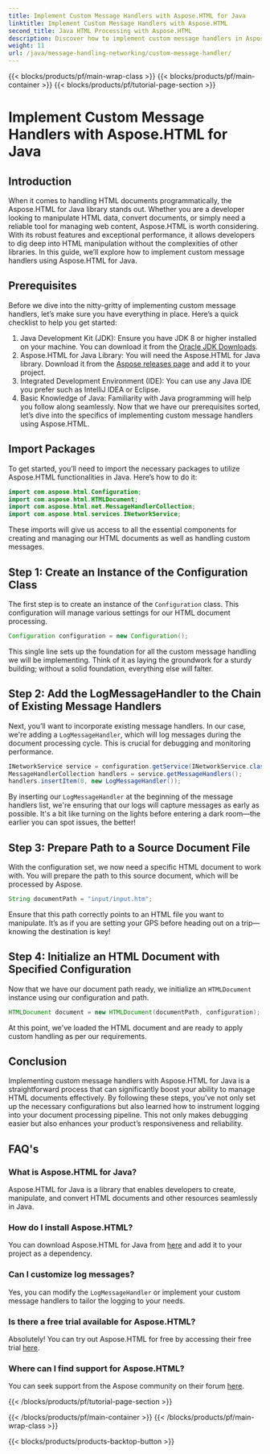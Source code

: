 ```yaml
---
title: Implement Custom Message Handlers with Aspose.HTML for Java
linktitle: Implement Custom Message Handlers with Aspose.HTML
second_title: Java HTML Processing with Aspose.HTML
description: Discover how to implement custom message handlers in Aspose.HTML for Java to enhance document processing and handle logs efficiently.
weight: 11
url: /java/message-handling-networking/custom-message-handler/
---
```


{{< blocks/products/pf/main-wrap-class >}}
{{< blocks/products/pf/main-container >}}
{{< blocks/products/pf/tutorial-page-section >}}

# Implement Custom Message Handlers with Aspose.HTML for Java

## Introduction
When it comes to handling HTML documents programmatically, the Aspose.HTML for Java library stands out. Whether you are a developer looking to manipulate HTML data, convert documents, or simply need a reliable tool for managing web content, Aspose.HTML is worth considering. With its robust features and exceptional performance, it allows developers to dig deep into HTML manipulation without the complexities of other libraries. In this guide, we’ll explore how to implement custom message handlers using Aspose.HTML for Java.
## Prerequisites
Before we dive into the nitty-gritty of implementing custom message handlers, let’s make sure you have everything in place. Here’s a quick checklist to help you get started:
1. Java Development Kit (JDK): Ensure you have JDK 8 or higher installed on your machine. You can download it from the [Oracle JDK Downloads](https://www.oracle.com/java/technologies/javase-jdk11-downloads.html).
2. Aspose.HTML for Java Library: You will need the Aspose.HTML for Java library. Download it from the [Aspose releases page](https://releases.aspose.com/html/java/) and add it to your project.
3. Integrated Development Environment (IDE): You can use any Java IDE you prefer such as IntelliJ IDEA or Eclipse. 
4. Basic Knowledge of Java: Familiarity with Java programming will help you follow along seamlessly.
Now that we have our prerequisites sorted, let’s dive into the specifics of implementing custom message handlers using Aspose.HTML.
## Import Packages
To get started, you’ll need to import the necessary packages to utilize Aspose.HTML functionalities in Java. Here’s how to do it:
```java
import com.aspose.html.Configuration;
import com.aspose.html.HTMLDocument;
import com.aspose.html.net.MessageHandlerCollection;
import com.aspose.html.services.INetworkService;
```
These imports will give us access to all the essential components for creating and managing our HTML documents as well as handling custom messages.
## Step 1: Create an Instance of the Configuration Class
The first step is to create an instance of the `Configuration` class. This configuration will manage various settings for our HTML document processing. 
```java
Configuration configuration = new Configuration();
```
This single line sets up the foundation for all the custom message handling we will be implementing. Think of it as laying the groundwork for a sturdy building; without a solid foundation, everything else will falter.
## Step 2: Add the LogMessageHandler to the Chain of Existing Message Handlers
Next, you’ll want to incorporate existing message handlers. In our case, we're adding a `LogMessageHandler`, which will log messages during the document processing cycle. This is crucial for debugging and monitoring performance.
```java
INetworkService service = configuration.getService(INetworkService.class);
MessageHandlerCollection handlers = service.getMessageHandlers();
handlers.insertItem(0, new LogMessageHandler());
```
By inserting our `LogMessageHandler` at the beginning of the message handlers list, we're ensuring that our logs will capture messages as early as possible. It's a bit like turning on the lights before entering a dark room—the earlier you can spot issues, the better!
## Step 3: Prepare Path to a Source Document File
With the configuration set, we now need a specific HTML document to work with. You will prepare the path to this source document, which will be processed by Aspose.
```java
String documentPath = "input/input.htm";
```
Ensure that this path correctly points to an HTML file you want to manipulate. It’s as if you are setting your GPS before heading out on a trip—knowing the destination is key!
## Step 4: Initialize an HTML Document with Specified Configuration
Now that we have our document path ready, we initialize an `HTMLDocument` instance using our configuration and path. 
```java
HTMLDocument document = new HTMLDocument(documentPath, configuration);
```
At this point, we've loaded the HTML document and are ready to apply custom handling as per our requirements.

## Conclusion
Implementing custom message handlers with Aspose.HTML for Java is a straightforward process that can significantly boost your ability to manage HTML documents effectively. By following these steps, you’ve not only set up the necessary configurations but also learned how to instrument logging into your document processing pipeline. This not only makes debugging easier but also enhances your product’s responsiveness and reliability.
## FAQ's
### What is Aspose.HTML for Java?
Aspose.HTML for Java is a library that enables developers to create, manipulate, and convert HTML documents and other resources seamlessly in Java.
### How do I install Aspose.HTML?
You can download Aspose.HTML for Java from [here](https://releases.aspose.com/html/java/) and add it to your project as a dependency.
### Can I customize log messages?
Yes, you can modify the `LogMessageHandler` or implement your custom message handlers to tailor the logging to your needs.
### Is there a free trial available for Aspose.HTML?
Absolutely! You can try out Aspose.HTML for free by accessing their free trial [here](https://releases.aspose.com/).
### Where can I find support for Aspose.HTML?
You can seek support from the Aspose community on their forum [here](https://forum.aspose.com/c/html/29).

{{< /blocks/products/pf/tutorial-page-section >}}

{{< /blocks/products/pf/main-container >}}
{{< /blocks/products/pf/main-wrap-class >}}

{{< blocks/products/products-backtop-button >}}
